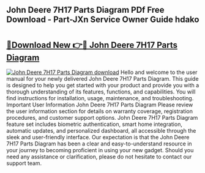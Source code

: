 ## John Deere 7H17 Parts Diagram PDf Free Download - Part-JXn Service Owner Guide hdako

# <h2><a href="http://dfkb56.blite.top/?on=John+Deere+7H17+Parts+Diagram">🔗Download New 👉🔴 John Deere 7H17 Parts Diagram</a></h2>

[![John Deere 7H17 Parts Diagram download](https://i.imgur.com/lujVjoI.png)](http://dfkb56.blite.top/?on=John+Deere+7H17+Parts+Diagram)
Hello and welcome to the user manual for your newly delivered John Deere 7H17 Parts Diagram. This guide is designed to help you get started with your product and provide you with a thorough understanding of its features, functions, and capabilities. You will find instructions for installation, usage, maintenance, and troubleshooting. Important User Information John Deere 7H17 Parts Diagram Please review the user information section for details on warranty coverage, registration procedures, and customer support options. John Deere 7H17 Parts Diagram feature set includes biometric authentication, smart home integration, automatic updates, and personalized dashboard, all accessible through the sleek and user-friendly interface. Our expectation is that the John Deere 7H17 Parts Diagram has been a clear and easy-to-understand resource in your journey to becoming proficient in using your new gadget. Should you need any assistance or clarification, please do not hesitate to contact our support team.
